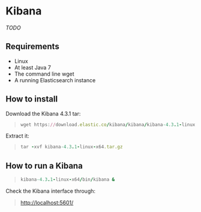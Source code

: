# Kibana

*TODO*

## Requirements

* Linux
* At least Java 7
* The command line wget
* A running Elasticsearch instance 

## How to install 

Download the Kibana 4.3.1 tar:
> ```ruby
> wget https://download.elastic.co/kibana/kibana/kibana-4.3.1-linux-x64.tar.gz
> ```

Extract it:
> ```ruby
> tar -xvf kibana-4.3.1-linux-x64.tar.gz
> ```

## How to run a Kibana

> ```ruby
> kibana-4.3.1-linux-x64/bin/kibana &
> ```

Check the Kibana interface through: 

> [http://localhost:5601/](http://localhost:5601/)
